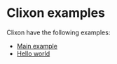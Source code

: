 # Clixon examples

Clixon have the following examples:
  * [Main example](main/README.md)
  * [Hello world](hello/README.md)
  